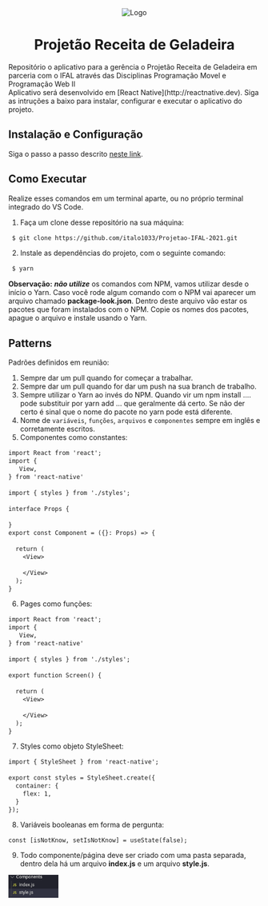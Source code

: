 <div align="center">
 <img src="" width="100" alt="Logo"/>
 
 <h1>Projetão Receita de Geladeira</h1>
</div>
Repositório o aplicativo para a gerência o Projetão Receita de Geladeira em parceria com o IFAL através das Disciplinas Programação Movel e Programação Web II<br/>
Aplicativo será desenvolvido em [React Native](http://reactnative.dev). Siga as intruções a baixo para instalar, configurar e executar o aplicativo do projeto.

## Instalação e Configuração
Siga o passo a passo descrito [neste link](https://www.notion.so/Configura-es-do-ambiente-79e0e4c3e992462a9b11f2745b0f2785).<br/>

## Como Executar

Realize esses comandos em um terminal aparte, ou no próprio terminal integrado do VS Code.
1. Faça um clone desse repositório na sua máquina:
``` sh
 $ git clone https://github.com/italo1033/Projetao-IFAL-2021.git
``` 
2. Instale as dependências do projeto, com o seguinte comando:
``` sh
 $ yarn
```

  **Observação:** **_não utilize_** os comandos com NPM, vamos utilizar desde o início o Yarn. 
  Caso você rode algum comando com o NPM vai aparecer um arquivo chamado **package-look.json**. 
  Dentro deste arquivo vão estar os pacotes que foram instalados com o NPM. 
  Copie os nomes dos pacotes, apague o arquivo e instale usando o Yarn. 
  

## Patterns
Padrões definidos em reunião:
1. Sempre dar um pull quando for começar a trabalhar.
2. Sempre dar um pull quando for dar um push na sua branch de trabalho.
3. Sempre utilizar o Yarn ao invés do NPM. Quando vir um npm install .... pode substituir por yarn add … que geralmente dá certo. Se não der certo é sinal que o nome do pacote no yarn pode está diferente.
4. Nome de `variáveis`, `funções`, `arquivos` e `componentes` sempre em inglês e corretamente escritos.
5. Componentes como constantes:
```tsx
import React from 'react';
import {
   View,
} from 'react-native'

import { styles } from './styles';

interface Props {
   
}
export const Component = ({}: Props) => {
  
  return (
    <View>

    </View>
  );
}
```
6. Pages como funções:
```tsx
import React from 'react';
import {
   View,
} from 'react-native'

import { styles } from './styles';

export function Screen() {
  
  return (
    <View>

    </View>
  );
}
```
7. Styles como objeto StyleSheet:
```tsx
import { StyleSheet } from 'react-native';
 
export const styles = StyleSheet.create({
  container: {
    flex: 1,
  }
});
```

8. Variáveis booleanas em forma de pergunta: 
```tsx
const [isNotKnow, setIsNotKnow] = useState(false);
```
9. Todo componente/página deve ser criado com uma pasta separada, dentro dela há um arquivo **index.js** e um arquivo **style.js**.
<div>
 <img src="/App/assets/reamd.png" width="100" alt="Demonstração de como deve ficar"/>

</div>

